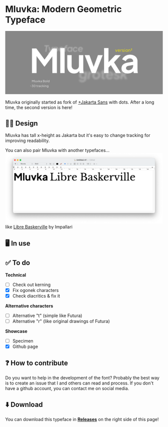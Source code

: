# Mluvka: Modern Geometric Typeface
![screen](/readme/mainbanner.jpg)

Mluvka originally started as fork of [+Jakarta Sans](https://tokotype.github.io/plusjakarta-sans/) with dots. After a long time, the second version is here!

## 👨‍💻 Design 
Mluvka has tall x-height as Jakarta but it's easy to change tracking for improving readability.

You can also pair Mluvka with another typefaces...
![screen](/readme/LibreBaskerville.png)
like [Libre Baskerville](https://github.com/impallari/Libre-Baskerville) by Impallari

## 🖥 In use


## ✅ To do

**Technical**
- [ ] Check out kerning
- [x] Fix ogonek characters
- [x] Check diacritics & fix it

**Alternative characters**
- [ ] Alternative "t" (simple like Futura)
- [ ] Alternative "r" (like original drawings of Futura)

**Showcase**
- [ ] Specimen
- [x] Github page

## ❓ How to contribute
Do you want to help in the development of the font? Probably the best way is to create an issue that I and others can read and process. If you don't have a github account, you can contact me on social media.

## ⬇️ Download
You can download this typeface in **[Releases](https://github.com/JiriKrblich/Mluvka/releases)** on the right side of this page!